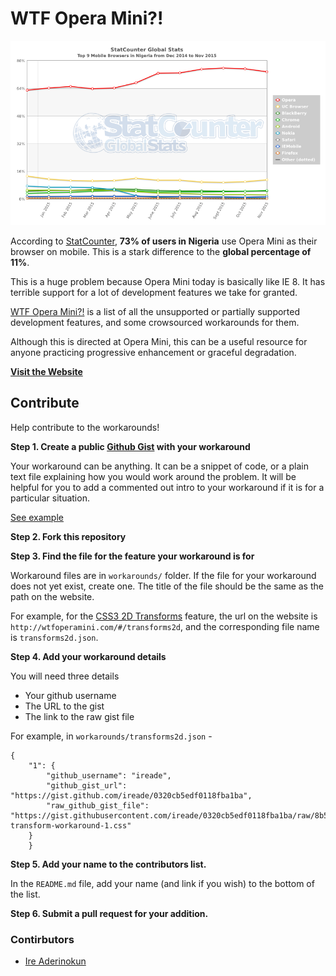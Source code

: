 # WTF Opera Mini?!


![Stat Counter Browser Statistics for Nigeria](images/Nigeria.png)

According to [StatCounter](http://gs.statcounter.com/#mobile_browser-NG-monthly-201412-201511), **73% of users in Nigeria** use Opera Mini as their browser on mobile. This is a stark difference to the **global percentage of 11%**.

This is a huge problem because Opera Mini today is basically like IE 8. It has terrible support for a lot of development features we take for granted.

[WTF Opera Mini?!](http://wtfoperamini.com) is a list of all the unsupported or partially supported development features, and some crowsourced workarounds for them. 

Although this is directed at Opera Mini, this can be a useful resource for anyone practicing progressive enhancement or graceful degradation.


**[Visit the Website](http://wtfoperamini.com)**


## Contribute

Help contribute to the workarounds!


**Step 1. Create a public [Github Gist](https://gist.github.com/) with your workaround**

Your workaround can be anything. It can be a snippet of code, or a plain text file explaining how you would work around the problem. It will be helpful for you to add a commented out intro to your workaround if it is for a particular situation. 

[See example]()


**Step 2. Fork this repository**

**Step 3. Find the file for the feature your workaround is for**

Workaround files are in `workarounds/` folder.
If the file for your workaround does not yet exist, create one. The title of the file should be the same as the path on the website. 

For example, for the [CSS3 2D Transforms](http://wtfoperamini.com/#/transforms2d) feature, the url on the website is `http://wtfoperamini.com/#/transforms2d`, and the corresponding file name is `transforms2d.json`.


**Step 4. Add your workaround details**

You will need three details

- Your github username
- The URL to the gist
- The link to the raw gist file


For example, in `workarounds/transforms2d.json` -

```
{
	"1": {
		"github_username": "ireade",
		"github_gist_url": "https://gist.github.com/ireade/0320cb5edf0118fba1ba",
		"raw_github_gist_file": "https://gist.githubusercontent.com/ireade/0320cb5edf0118fba1ba/raw/8b5e1ea5de5ae39b382f9bda03f1eb6df89dca7d/2d-transform-workaround-1.css"
	}
	}
```

**Step 5. Add your name to the contributors list.**

In the `README.md` file, add your name (and link if you wish) to the bottom of the list.



**Step 6. Submit a pull request for your addition.**



### Contirbutors

- [Ire Aderinokun](http://github.com/ireade)
